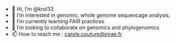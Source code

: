 - 👋 Hi, I’m @krol33
- 👀 I’m interested in genomic, whole genome sequencage analysis, 
- 🌱 I’m currently learning FAIR practices
- 💞️ I’m looking to collaborate on genomics and phylogenomics
- 📫 How to reach me : carole.couture@inrae.fr

<!---
krol33/krol33 is a ✨ special ✨ repository because its `README.md` (this file) appears on your GitHub profile.
You can click the Preview link to take a look at your changes.
--->
